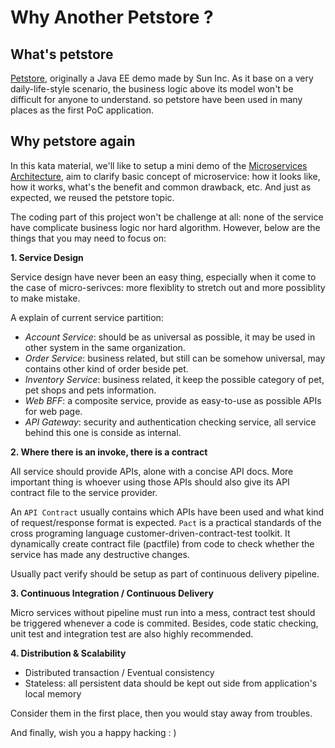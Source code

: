 # Why Another Petstore ?

## What's petstore

[Petstore](https://en.wikipedia.org/wiki/Pet_store#In_computer_science), originally a Java EE demo made by Sun Inc. As it base on a very daily-life-style scenario, the business logic above its model won't be difficult for anyone to understand. so petstore have been used in many places as the first PoC application.

## Why petstore again

In this kata material, we'll like to setup a mini demo of the [Microservices Architecture](https://www.martinfowler.com/articles/microservices.html), aim to clarify basic concept of microservice: how it looks like, how it works, what's the benefit and common drawback, etc. And just as expected, we reused the petstore topic.

The coding part of this project won't be challenge at all: none of the service have complicate business logic nor hard algorithm. However, below are the things that you may need to focus on:

**1. Service Design**

Service design have never been an easy thing, especially when it come to the case of micro-serivces:  more flexiblity to stretch out and more possiblity to make mistake.

A explain of current service partition:

- *Account Service*: should be as universal as possible, it may be used in other system in the same organization.
- *Order Service*: business related, but still can be somehow universal, may contains other kind of order beside pet.
- *Inventory Service*: business related, it keep the possible category of pet, pet shops and pets information.
- *Web BFF*: a composite service, provide as easy-to-use as possible APIs for web page.
- *API Gateway*: security and authentication checking service, all service behind this one is conside as internal.

**2. Where there is an invoke, there is a contract**

All service should provide APIs, alone with a concise API docs. More important thing is whoever using those APIs should also give its API contract file to the service provider.

An `API Contract` usually contains which APIs have been used and what kind of request/response format is expected. `Pact` is a practical standards of the cross programing language customer-driven-contract-test toolkit. It dynamically create contract file (pactfile) from code to check whether the service has made any destructive changes.

Usually pact verify should be setup as part of continuous delivery pipeline.

**3. Continuous Integration / Continuous Delivery**

Micro services without pipeline must run into a mess, contract test should be triggered whenever a code is commited. Besides, code static checking, unit test and integration test are also highly recommended.

**4. Distribution & Scalability**

- Distributed transaction / Eventual consistency
- Stateless: all persistent data should be kept out side from application's local memory

Consider them in the first place, then you would stay away from troubles.

And finally, wish you a happy hacking : )